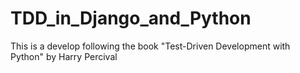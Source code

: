 TDD_in_Django_and_Python
========================

This is a develop following the book "Test-Driven Development with Python" by Harry Percival
